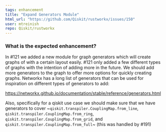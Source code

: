 ```yaml
---
tags: enhancement
title: "Expand Generators Module"
html_url: "https://github.com/Qiskit/rustworkx/issues/150"
user: mtreinish
repo: Qiskit/rustworkx
---
```


<!-- ⚠️ If you do not respect this template, your issue will be closed -->
<!-- ⚠️ Make sure to browse the opened and closed issues to confirm this idea does not exist. -->

### What is the expected enhancement?

In #121 we added a new module for graph generators which will create graphs of with a certain layout easily. #121 only added a few different types of graphs with the intention of adding more in the future. We should add more generators to the graph to offer more options for quickly creating graphs. Networkx has a long list of generators that can be used for inspiration on different types of generators to add:

https://networkx.github.io/documentation/stable/reference/generators.html

Also, specifically for a qiskit use case we should make sure that we have generators to cover ~`qiskit.transpiler.CouplingMap.from_line`, `qiskit.transpiler.CouplingMap.from_ring`, `qiskit.transpiler.CouplingMap.from_grid`, and `qiskit.transpiler.CouplingMap.from_full`~ (this was handled by #191)